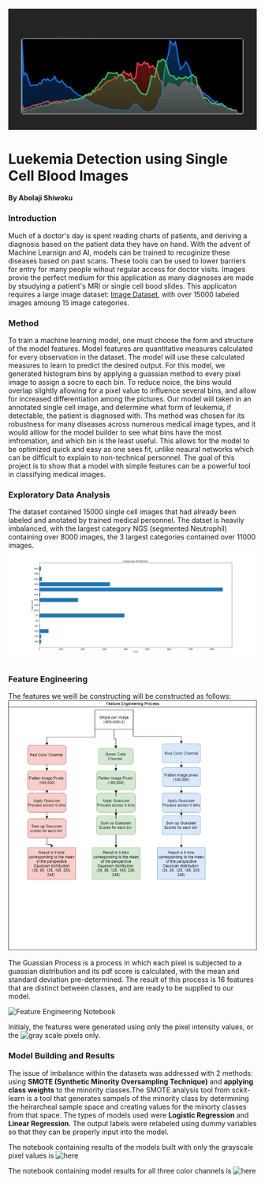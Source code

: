 ![](https://github.com/ashiwoku/blood-leukemia-capstone-/blob/main/soft%20histograms.jpg)

# Luekemia Detection using Single Cell Blood Images 
#### By Abolaji Shiwoku 

### Introduction
  Much of a doctor's day is spent reading charts of patients, and deriving a diagnosis based on the patient data they have on hand. With the advent of Machine Learnign and AI, 
models can be trained to recoginize these diseases based on past scans. These tools can be used to lower barriers for entry for many people wihout regular access for doctor 
visits. Images provie the perfect medium for this application as many diagnoses are made by stsudying a patient's MRI or single cell bood slides. This applicaton requires a 
large image dataset: [Image Dataset](https://wiki.cancerimagingarchive.net/pages/viewpage.action?pageId=61080958#61080958171ba531fc374829b21d3647e95f532c), with over 15000 labeled
images amoung 15 image categories.

### Method
  To train a machine learning model, one must choose the form and structure of the model features. Model features are quantitative measures calculated for every observation in the 
dataset. The model will use these calculated measures to learn to predict the desired output. For this model, we generated histogram bins by applying a guassian method to every
pixel image to assign a socre to each bin. To reduce noice, the bins would overlap slightly allowing for a pixel value to influence several bins, and allow for increased 
differentiation among the pictures. Our model will taken in an annotated single cell image, and determine what form of leukemia, if detectable, the patient is diagnosed with. 
Ths method was chosen for its robustness for many diseases across numerous medical image types, and it would alllow for the model builder to see what bins have the most 
imfromation, and which bin is the least useful. This allows for the model to be optimized quick and easy as one sees fit, unlike neaural networks which can be difficult to explain 
to non-technical personnel. The goal of this project is to show that a model with simple features can be a powerful tool in classifying medical images. 

### Exploratory Data Analysis
  The dataset contained 15000 single cell images that had already been labeled and anotated by trained medical personnel. The datset is heavily imbalanced, with the largest category NGS (segmented Neutrophil) containing over 8000 images, the 3 largest categories contained over 11000 images. 
![](https://github.com/ashiwoku/blood-leukemia-capstone-/blob/main/class_dist.png)

### Feature Engineering 
The features we weill be constructing will be constructed as follows:
![](https://github.com/ashiwoku/blood-leukemia-capstone-/blob/main/templetae.png)

The Guassian Process is a process in which each pixel is subjected to a guassian distribution and its pdf score is calculated, with the mean and standard deviation pre-determined.
The result of this process is 16 features that are distinct between classes, and are ready to be supplied to our model. 

![Feature Engineering Notebook](https://github.com/ashiwoku/blood-leukemia-capstone-/blob/main/feature%20engineering_2%20(3%20colors).ipynb)

Initialy, the features were generated using only the pixel intensity values, or the ![gray scale pixels only](https://github.com/ashiwoku/blood-leukemia-capstone-/blob/main/Feature%20Engineering%20(Gray%20Scale%20Values)). 

### Model Building and Results
  The issue of imbalance within the datasets was addressed with 2 methods: using **SMOTE (Synthetic Minority Oversampling Technique)** and **applying class weights** to the minority classes.The SMOTE analysis tool from sckit-learn is a tool that generates sampels of the minority class by determining the heirarcheal sample space and creating values 
for the minorty classes from that space. The types of models used were **Logistic Regression** and **Linear Regression**. The output labels were relabeled using dummy variables
so that they can be properly input into the model. 

The notebook containing results of the models built with only the grayscale pixel values is ![here](https://github.com/ashiwoku/blood-leukemia-capstone-/blob/main/Modeling%20.ipynb)

The notebook containing model results for all three color channels is ![here](https://github.com/ashiwoku/blood-leukemia-capstone-/blob/main/modeling%20with%203%20color%20channels.ipynb)


